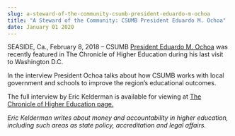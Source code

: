 ```yaml
---
slug: a-steward-of-the-community-csumb-president-eduardo-m-ochoa
title: "A Steward of the Community: CSUMB President Eduardo M. Ochoa"
date: January 01 2020
---
```


 
<p>
  SEASIDE, Ca., February 8, 2018 – CSUMB
  <a href="https://csumb.edu/president">President Eduardo M. Ochoa</a> was
  recently featured in The Chronicle of Higher Education during his last visit
  to Washington D.C.
</p>
<p>
  In the interview President Ochoa talks about how CSUMB works with local
  government and schools to improve the region’s educational outcomes.
</p>
<p>
  The full interview by Eric Kelderman is available for viewing at
  <a href="https://www.chronicle.com/article/A-Steward-of-the-Community/242372"
    >The Chronicle of Higher Education page.</a
  >
</p>
<p>
  <em
    >Eric Kelderman writes about money and accountability in higher education,
    including such areas as state policy, accreditation and legal affairs.
  </em>
</p>
 
